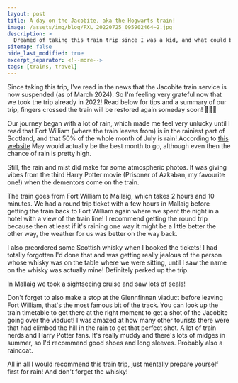 ```yaml
---
layout: post
title: A day on the Jacobite, aka the Hogwarts train!
image: /assets/img/blog/PXL_20220725_095902464~2.jpg
description: >
  Dreamed of taking this train trip since I was a kid, and what could be more romantic than taking it on our honeymoon! Only thing I didn't plan for was Scottish weather...
sitemap: false
hide_last_modified: true
excerpt_separator: <!--more-->
tags: [trains, travel]
---
```


Since taking this trip, I've read in the news that the Jacobite train service is now suspended (as of March 2024). So I'm feeling very grateful now that we took the trip already in 2022! Read below for tips and a summary of our trip, fingers crossed the train will be restored again someday soon! 🤞🤞🤞

<!--more-->

Our journey began with a lot of rain, which made me feel very unlucky until I read that Fort William (where the train leaves from) is in the rainiest part of Scotland, and that 50% of the whole month of July is rain! According to [this website](https://www.scottish-places.info/towns/townclimate2108.html) May would actually be the best month to go, although even then the chance of rain is pretty high. 

Still, the rain and mist did make for some atmospheric photos. It was giving vibes from the third Harry Potter movie (Prisoner of Azkaban, my favourite one!) when the dementors come on the train. 

The train goes from Fort William to Mallaig, which takes 2 hours and 10 minutes. We had a round trip ticket with a few hours in Mallaig before getting the train back to Fort William again where we spent the night in a hotel with a view of the train line! I recommend getting the round trip because then at least if it's raining one way it might be a little better the other way, the weather for us was better on the way back.

I also preordered some Scottish whisky when I booked the tickets! I had totally forgotten I'd done that and was getting really jealous of the person whose whisky was on the table where we were sitting, until I saw the name on the whisky was actually mine! Definitely perked up the trip.

In Mallaig we took a sightseeing cruise and saw lots of seals!

Don't forget to also make a stop at the Glennfinnan viaduct before leaving Fort William, that's the most famous bit of the track. You can look up the train timetable to get there at the right moment to get a shot of the Jacobite going over the viaduct! I was amazed at how many other tourists there were that had climbed the hill in the rain to get that perfect shot. A lot of train nerds and Harry Potter fans. It's really muddy and there's lots of midges in summer, so I'd recommend good shoes and long sleeves. Probably also a raincoat. 

All in all I would recommend this train trip, just mentally prepare yourself first for rain! And don't forget the whisky! 